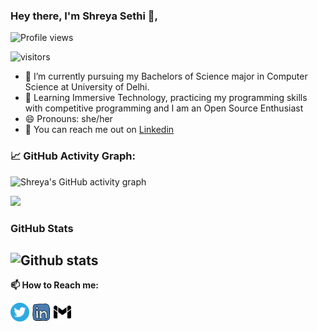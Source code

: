 ### Hey there, I'm Shreya Sethi 👋, 

![Profile views](https://gpvc.arturio.dev/SethiShreya)

<p align="left">
<img src="https://visitor-badge.laobi.icu/badge?page_id=SethiShreya" alt="visitors"/>
</p>


- 🔭 I’m currently pursuing my Bachelors of Science major in Computer Science at University of Delhi.
- 👯 Learning Immersive Technology, practicing my programming skills with competitive programming and I am an Open Source Enthusiast
- 😄 Pronouns: she/her
- 💞️ You can reach me out on [Linkedin](https://www.linkedin.com/in/shreya-sethi-3a6164228/) 


<!--   GitHub stats graph -->
### 📈 GitHub Activity Graph:
![Shreya's GitHub activity graph](https://activity-graph.herokuapp.com/graph?username=SethiShreya&hide_border=true&theme=redical)

<img src="https://github-readme-streak-stats.herokuapp.com/?user=SethiShreya"></img>
### GitHub Stats

![Github stats](https://github-readme-stats.vercel.app/api?username=SethiShreya&count_private=true&show_icons=true&theme=dark)
---


**📫 How to Reach me:**
<p align="left">
<a href="https://twitter.com/shreyasethi47" target="blank"><img align="center" src="https://raw.githubusercontent.com/shivi28/shivi28/master/assets/twitter.svg" alt="shivi28" height="30" width="30" /></a>
<a href="https://www.linkedin.com/in/shreya-sethi-3a6164228/" target="blank"><img align="center" src="https://raw.githubusercontent.com/shivi28/shivi28/master/assets/linkedin.svg" alt="shivi28" height="30" width="30" /></a>
<a href="mailto:shreyasethi47@gmail.com" target="blank"><img align="center" src="https://raw.githubusercontent.com/shivi28/shivi28/master/assets/gmail.svg" alt="Gmail" height="30" width="30" /></a>
</p>
